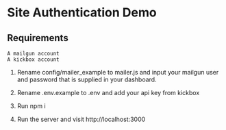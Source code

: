 # Site Authentication Demo
## Requirements
	A mailgun account
	A kickbox account

1) Rename config/mailer_example to mailer.js and input your mailgun user and password that is supplied in your dashboard.

2) Rename .env.example to .env and add your api key from kickbox

3) Run npm i

4) Run the server and visit http://localhost:3000
